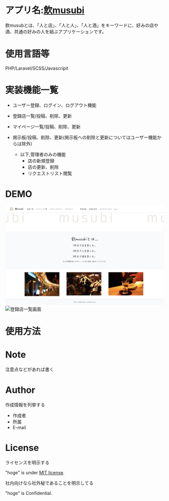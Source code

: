 
# アプリ名:<a  href="https://nomusubi.herokuapp.com">飲musubi</a>
 飲musubとは、「人と店」、「人と人」、「人と酒」をキーワードに、好みの店や酒、共通の好みの人を結ぶアプリケーションです。

# 使用言語等
PHP/Laravel/SCSS/Javascripit

# 実装機能一覧
- ユーザー登録、ログイン、ログアウト機能  
- 登録店一覧/投稿、削除、更新  
- マイページ一覧/投稿、削除、更新  
- 掲示板/投稿、削除、更新(掲示板への削除と更新についてはユーザー機能からは除外)  
  
  * 以下,管理者のみの機能  
    - 店の新規登録  
    - 店の更新、削除  
    - リクエストリスト閲覧

# DEMO
![トップ画面]( /top_image.png "top")
![登録店一覧画面]( /shop_image.png "shop" )
 
# 使用方法



 
# Note
 
注意点などがあれば書く
 
# Author
 
作成情報を列挙する
 
* 作成者
* 所属
* E-mail
 
# License
ライセンスを明示する
 
"hoge" is under [MIT license](https://en.wikipedia.org/wiki/MIT_License).
 
社内向けなら社外秘であることを明示してる
 
"hoge" is Confidential.